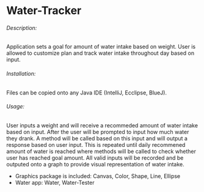# Water-Tracker


###### Description:

Application sets a goal for amount of water intake based on weight. User is allowed to customize plan and track water intake throughout day based on input.


###### Installation:

Files can be copied onto any Java IDE (IntelliJ, Ecclipse, BlueJ).


###### Usage:

User inputs a weight and will receive a recommeded amount of water intake based on input. After the user will be prompted to input how much water they drank. A method will be called based on this input and will output a response based on user input. This is repeated until daily recommened amount of water is reached where methods will be called to check whether user has reached goal amount. All valid inputs will be recorded and be outputed onto a graph to provide visual representation of water intake.

- Graphics package is included: Canvas, Color, Shape, Line, Ellipse
- Water app: Water, Water-Tester
